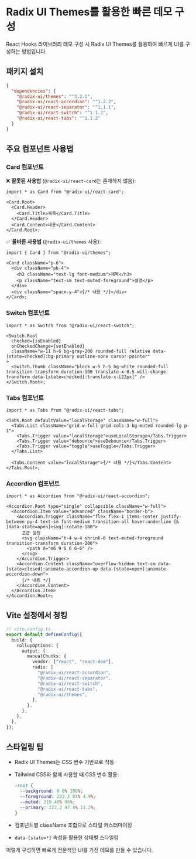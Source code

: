 # Radix UI Themes를 활용한 빠른 데모 구성

React Hooks 라이브러리 데모 구성 시 Radix UI Themes를 활용하여 빠르게 UI를 구성하는 방법입니다.

## 패키지 설치

```json
{
  "dependencies": {
    "@radix-ui/themes": "^3.2.1",
    "@radix-ui/react-accordion": "^1.2.2",
    "@radix-ui/react-separator": "^1.1.1",
    "@radix-ui/react-switch": "^1.1.2",
    "@radix-ui/react-tabs": "^1.1.2"
  }
}
```

## 주요 컴포넌트 사용법

### Card 컴포넌트

❌ **잘못된 사용법** (`@radix-ui/react-card`는 존재하지 않음):

```tsx
import * as Card from "@radix-ui/react-card";

<Card.Root>
  <Card.Header>
    <Card.Title>제목</Card.Title>
  </Card.Header>
  <Card.Content>내용</Card.Content>
</Card.Root>;
```

✅ **올바른 사용법** (`@radix-ui/themes` 사용):

```tsx
import { Card } from "@radix-ui/themes";

<Card className="p-6">
  <div className="pb-4">
    <h3 className="text-lg font-medium">제목</h3>
    <p className="text-sm text-muted-foreground">설명</p>
  </div>
  <div className="space-y-4">{/* 내용 */}</div>
</Card>;
```

### Switch 컴포넌트

```tsx
import * as Switch from "@radix-ui/react-switch";

<Switch.Root
  checked={isEnabled}
  onCheckedChange={setEnabled}
  className="w-11 h-6 bg-gray-200 rounded-full relative data-[state=checked]:bg-primary outline-none cursor-pointer"
>
  <Switch.Thumb className="block w-5 h-5 bg-white rounded-full transition-transform duration-100 translate-x-0.5 will-change-transform data-[state=checked]:translate-x-[22px]" />
</Switch.Root>;
```

### Tabs 컴포넌트

```tsx
import * as Tabs from "@radix-ui/react-tabs";

<Tabs.Root defaultValue="localStorage" className="w-full">
  <Tabs.List className="grid w-full grid-cols-3 bg-muted rounded-lg p-1">
    <Tabs.Trigger value="localStorage">useLocalStorage</Tabs.Trigger>
    <Tabs.Trigger value="debounce">useDebounce</Tabs.Trigger>
    <Tabs.Trigger value="toggle">useToggle</Tabs.Trigger>
  </Tabs.List>

  <Tabs.Content value="localStorage">{/* 내용 */}</Tabs.Content>
</Tabs.Root>;
```

### Accordion 컴포넌트

```tsx
import * as Accordion from "@radix-ui/react-accordion";

<Accordion.Root type="single" collapsible className="w-full">
  <Accordion.Item value="advanced" className="border-b">
    <Accordion.Trigger className="flex flex-1 items-center justify-between py-4 text-sm font-medium transition-all hover:underline [&[data-state=open]>svg]:rotate-180">
      고급 설정
      <svg className="h-4 w-4 shrink-0 text-muted-foreground transition-transform duration-200">
        <path d="m6 9 6 6 6-6" />
      </svg>
    </Accordion.Trigger>
    <Accordion.Content className="overflow-hidden text-sm data-[state=closed]:animate-accordion-up data-[state=open]:animate-accordion-down">
      {/* 내용 */}
    </Accordion.Content>
  </Accordion.Item>
</Accordion.Root>;
```

## Vite 설정에서 청킹

```typescript
// vite.config.ts
export default defineConfig({
  build: {
    rollupOptions: {
      output: {
        manualChunks: {
          vendor: ["react", "react-dom"],
          radix: [
            "@radix-ui/react-accordion",
            "@radix-ui/react-separator",
            "@radix-ui/react-switch",
            "@radix-ui/react-tabs",
            "@radix-ui/themes",
          ],
        },
      },
    },
  },
});
```

## 스타일링 팁

- Radix UI Themes는 CSS 변수 기반으로 작동
- Tailwind CSS와 함께 사용할 때 CSS 변수 활용:

  ```css
  :root {
    --background: 0 0% 100%;
    --foreground: 222.2 84% 4.9%;
    --muted: 210 40% 96%;
    --primary: 222.2 47.4% 11.2%;
  }
  ```

- 컴포넌트별 className 조합으로 스타일 커스터마이징
- `data-[state=*]` 속성을 활용한 상태별 스타일링

이렇게 구성하면 빠르게 전문적인 UI를 가진 데모를 만들 수 있습니다.
